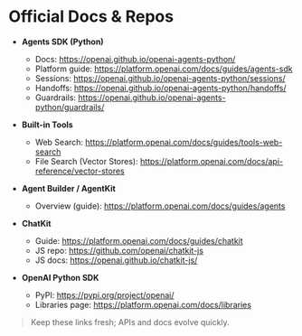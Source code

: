 # Official Docs & Repos

- **Agents SDK (Python)**
  - Docs: https://openai.github.io/openai-agents-python/
  - Platform guide: https://platform.openai.com/docs/guides/agents-sdk
  - Sessions: https://openai.github.io/openai-agents-python/sessions/
  - Handoffs: https://openai.github.io/openai-agents-python/handoffs/
  - Guardrails: https://openai.github.io/openai-agents-python/guardrails/

- **Built-in Tools**
  - Web Search: https://platform.openai.com/docs/guides/tools-web-search
  - File Search (Vector Stores): https://platform.openai.com/docs/api-reference/vector-stores

- **Agent Builder / AgentKit**
  - Overview (guide): https://platform.openai.com/docs/guides/agents

- **ChatKit**
  - Guide: https://platform.openai.com/docs/guides/chatkit
  - JS repo: https://github.com/openai/chatkit-js
  - JS docs: https://openai.github.io/chatkit-js/

- **OpenAI Python SDK**
  - PyPI: https://pypi.org/project/openai/
  - Libraries page: https://platform.openai.com/docs/libraries

> Keep these links fresh; APIs and docs evolve quickly.
